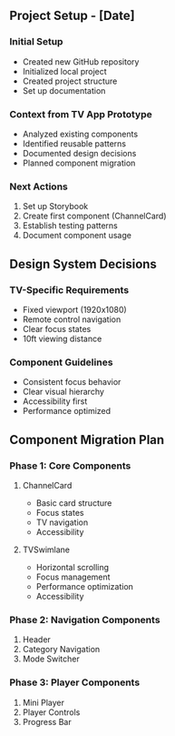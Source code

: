 ## Project Setup - [Date]

### Initial Setup
- Created new GitHub repository
- Initialized local project
- Created project structure
- Set up documentation

### Context from TV App Prototype
- Analyzed existing components
- Identified reusable patterns
- Documented design decisions
- Planned component migration

### Next Actions
1. Set up Storybook
2. Create first component (ChannelCard)
3. Establish testing patterns
4. Document component usage

## Design System Decisions

### TV-Specific Requirements
- Fixed viewport (1920x1080)
- Remote control navigation
- Clear focus states
- 10ft viewing distance

### Component Guidelines
- Consistent focus behavior
- Clear visual hierarchy
- Accessibility first
- Performance optimized

## Component Migration Plan

### Phase 1: Core Components
1. ChannelCard
   - Basic card structure
   - Focus states
   - TV navigation
   - Accessibility

2. TVSwimlane
   - Horizontal scrolling
   - Focus management
   - Performance optimization
   - Accessibility

### Phase 2: Navigation Components
1. Header
2. Category Navigation
3. Mode Switcher

### Phase 3: Player Components
1. Mini Player
2. Player Controls
3. Progress Bar